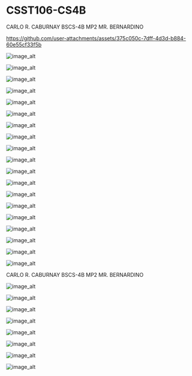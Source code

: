 # CSST106-CS4B
CARLO R. CABURNAY
BSCS-4B
MP2 
MR. BERNARDINO


https://github.com/user-attachments/assets/375c050c-7dff-4d3d-b884-60e55cf33f5b







![image_alt](https://github.com/k4rloo23/CSST106-CS4B/blob/main/PPT%20IMAGES/1.png)

![image_alt](https://github.com/k4rloo23/CSST106-CS4B/blob/main/PPT%20IMAGES/2.png)

![image_alt](https://github.com/k4rloo23/CSST106-CS4B/blob/main/PPT%20IMAGES/3.png)

![image_alt](https://github.com/k4rloo23/CSST106-CS4B/blob/main/PPT%20IMAGES/4.png)

![image_alt](https://github.com/k4rloo23/CSST106-CS4B/blob/main/PPT%20IMAGES/5.png)

![image_alt](https://github.com/k4rloo23/CSST106-CS4B/blob/main/PPT%20IMAGES/6.png)

![image_alt](https://github.com/k4rloo23/CSST106-CS4B/blob/main/PPT%20IMAGES/7.png)

![image_alt](https://github.com/k4rloo23/CSST106-CS4B/blob/main/PPT%20IMAGES/8.png)

![image_alt](https://github.com/k4rloo23/CSST106-CS4B/blob/main/PPT%20IMAGES/9.png)

![image_alt](https://github.com/k4rloo23/CSST106-CS4B/blob/main/PPT%20IMAGES/10.png)

![image_alt](https://github.com/k4rloo23/CSST106-CS4B/blob/main/PPT%20IMAGES/11.png)

![image_alt](https://github.com/k4rloo23/CSST106-CS4B/blob/main/PPT%20IMAGES/12.png)

![image_alt](https://github.com/k4rloo23/CSST106-CS4B/blob/main/PPT%20IMAGES/13.png)

![image_alt](https://github.com/k4rloo23/CSST106-CS4B/blob/main/PPT%20IMAGES/14.png)

![image_alt](https://github.com/k4rloo23/CSST106-CS4B/blob/main/PPT%20IMAGES/15.png)

![image_alt](https://github.com/k4rloo23/CSST106-CS4B/blob/main/PPT%20IMAGES/16.png)

![image_alt](https://github.com/k4rloo23/CSST106-CS4B/blob/main/PPT%20IMAGES/17.png)

![image_alt](https://github.com/k4rloo23/CSST106-CS4B/blob/main/PPT%20IMAGES/18.png)

![image_alt](https://github.com/k4rloo23/CSST106-CS4B/blob/main/PPT%20IMAGES/19.png)


CARLO R. CABURNAY
BSCS-4B
MP2 
MR. BERNARDINO


![image_alt](https://github.com/k4rloo23/CSST106-CS4B/blob/main/MP2/1.PNG)

![image_alt](https://github.com/k4rloo23/CSST106-CS4B/blob/main/MP2/2.PNG)

![image_alt](https://github.com/k4rloo23/CSST106-CS4B/blob/main/MP2/3.PNG)

![image_alt](https://github.com/k4rloo23/CSST106-CS4B/blob/main/MP2/4.PNG)

![image_alt](https://github.com/k4rloo23/CSST106-CS4B/blob/main/MP2/5.PNG)

![image_alt](https://github.com/k4rloo23/CSST106-CS4B/blob/main/MP2/6.PNG)

![image_alt](https://github.com/k4rloo23/CSST106-CS4B/blob/main/MP2/7.PNG)

![image_alt](https://github.com/k4rloo23/CSST106-CS4B/blob/main/MP2/8.PNG)


